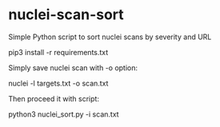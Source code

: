 # nuclei-scan-sort

Simple Python script to sort nuclei scans by severity and URL

pip3 install -r requirements.txt

Simply save nuclei scan with -o option:

nuclei -l targets.txt -o scan.txt

Then proceed it with script:

python3 nuclei_sort.py -i scan.txt
